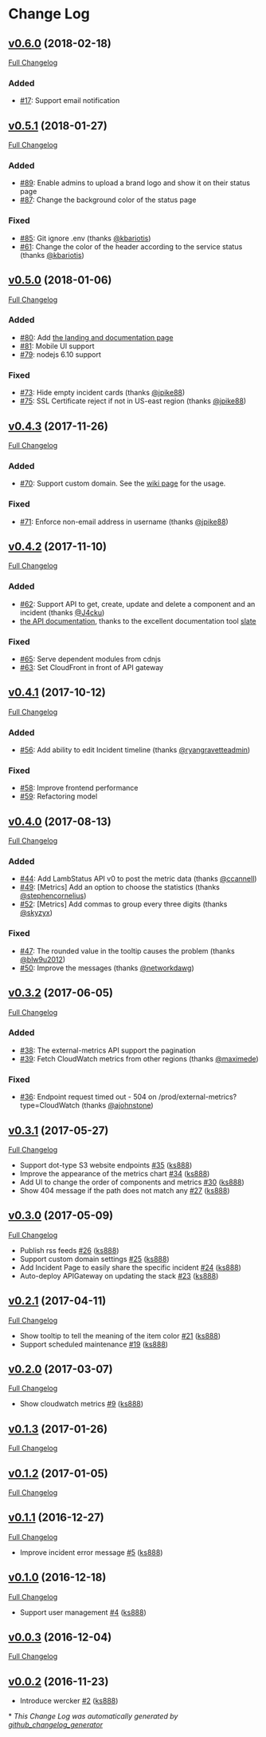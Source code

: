 # Change Log

## [v0.6.0](https://github.com/ks888/LambStatus/tree/v0.6.0) (2018-02-18)
[Full Changelog](https://github.com/ks888/LambStatus/compare/v0.5.1...v0.6.0)

### Added

- [\#17](https://github.com/ks888/LambStatus/issues/17): Support email notification

## [v0.5.1](https://github.com/ks888/LambStatus/tree/v0.5.1) (2018-01-27)
[Full Changelog](https://github.com/ks888/LambStatus/compare/v0.5.0...v0.5.1)

### Added

- [\#89](https://github.com/ks888/LambStatus/pull/89): Enable admins to upload a brand logo and show it on their status page
- [\#87](https://github.com/ks888/LambStatus/issues/87): Change the background color of the status page

### Fixed

- [\#85](https://github.com/ks888/LambStatus/issues/85): Git ignore .env (thanks [@kbariotis](https://github.com/kbariotis))
- [\#61](https://github.com/ks888/LambStatus/issues/61): Change the color of the header according to the service status (thanks [@kbariotis](https://github.com/kbariotis))

## [v0.5.0](https://github.com/ks888/LambStatus/tree/v0.5.0) (2018-01-06)
[Full Changelog](https://github.com/ks888/LambStatus/compare/v0.4.3...v0.5.0)

### Added

- [\#80](https://github.com/ks888/LambStatus/pull/80): Add [the landing and documentation page](https://lambstatus.github.io/)
- [\#81](https://github.com/ks888/LambStatus/pull/81): Mobile UI support
- [\#79](https://github.com/ks888/LambStatus/pull/79): nodejs 6.10 support

### Fixed

- [\#73](https://github.com/ks888/LambStatus/issues/73): Hide empty incident cards (thanks [@jpike88](https://github.com/jpike88))
- [\#75](https://github.com/ks888/LambStatus/issues/75): SSL Certificate reject if not in US-east region (thanks [@jpike88](https://github.com/jpike88))

## [v0.4.3](https://github.com/ks888/LambStatus/tree/v0.4.3) (2017-11-26)
[Full Changelog](https://github.com/ks888/LambStatus/compare/v0.4.2...v0.4.3)

### Added

- [\#70](https://github.com/ks888/LambStatus/pull/70): Support custom domain. See the [wiki page](https://github.com/ks888/LambStatus/wiki/Set-up-your-custom-domain) for the usage.

### Fixed

- [\#71](https://github.com/ks888/LambStatus/pull/71): Enforce non-email address in username (thanks [@jpike88](https://github.com/jpike88))

## [v0.4.2](https://github.com/ks888/LambStatus/tree/v0.4.2) (2017-11-10)
[Full Changelog](https://github.com/ks888/LambStatus/compare/v0.4.1...v0.4.2)

### Added

- [\#62](https://github.com/ks888/LambStatus/issues/62): Support API to get, create, update and delete a component and an incident (thanks [@J4cku](https://github.com/J4cku))
- [the API documentation](https://lambstatus.github.io/apidocs/), thanks to the excellent documentation tool [slate](https://github.com/lord/slate)

### Fixed

- [\#65](https://github.com/ks888/LambStatus/pull/65): Serve dependent modules from cdnjs
- [\#63](https://github.com/ks888/LambStatus/issues/63): Set CloudFront in front of API gateway

## [v0.4.1](https://github.com/ks888/LambStatus/tree/v0.4.1) (2017-10-12)
[Full Changelog](https://github.com/ks888/LambStatus/compare/v0.4.0...v0.4.1)

### Added

- [\#56](https://github.com/ks888/LambStatus/issues/56): Add ability to edit Incident timeline (thanks [@ryangravetteadmin](https://github.com/ryangravetteadmin))

### Fixed

- [\#58](https://github.com/ks888/LambStatus/pull/58): Improve frontend performance
- [\#59](https://github.com/ks888/LambStatus/pull/59): Refactoring model

## [v0.4.0](https://github.com/ks888/LambStatus/tree/v0.4.0) (2017-08-13)
[Full Changelog](https://github.com/ks888/LambStatus/compare/v0.3.2...v0.4.0)

### Added

- [\#44](https://github.com/ks888/LambStatus/issues/44): Add LambStatus API v0 to post the metric data (thanks [@ccannell](https://github.com/ccannell))
- [\#49](https://github.com/ks888/LambStatus/issues/49): [Metrics] Add an option to choose the statistics (thanks [@stephencornelius](https://github.com/stephencornelius))
- [\#52](https://github.com/ks888/LambStatus/issues/52): [Metrics] Add commas to group every three digits (thanks [@skyzyx](https://github.com/skyzyx))

### Fixed

- [\#47](https://github.com/ks888/LambStatus/issues/47): The rounded value in the tooltip causes the problem (thanks [@blw9u2012](https://github.com/blw9u2012))
- [\#50](https://github.com/ks888/LambStatus/issues/50): Improve the messages (thanks [@networkdawg](https://github.com/networkdawg))

## [v0.3.2](https://github.com/ks888/LambStatus/tree/v0.3.2) (2017-06-05)
[Full Changelog](https://github.com/ks888/LambStatus/compare/v0.3.1...v0.3.2)

### Added

- [\#38](https://github.com/ks888/LambStatus/issues/38): The external-metrics API support the pagination
- [\#39](https://github.com/ks888/LambStatus/issues/39): Fetch CloudWatch metrics from other regions (thanks [@maximede](https://github.com/maximede))

### Fixed

- [\#36](https://github.com/ks888/LambStatus/issues/36): Endpoint request timed out - 504 on /prod/external-metrics?type=CloudWatch (thanks [@ajohnstone](https://github.com/ajohnstone))

## [v0.3.1](https://github.com/ks888/LambStatus/tree/v0.3.1) (2017-05-27)
[Full Changelog](https://github.com/ks888/LambStatus/compare/v0.3.0...v0.3.1)



- Support dot-type S3 website endpoints [\#35](https://github.com/ks888/LambStatus/pull/35) ([ks888](https://github.com/ks888))
- Improve the appearance of the metrics chart [\#34](https://github.com/ks888/LambStatus/pull/34) ([ks888](https://github.com/ks888))
- Add UI to change the order of components and metrics [\#30](https://github.com/ks888/LambStatus/pull/30) ([ks888](https://github.com/ks888))
- Show 404 message if the path does not match any [\#27](https://github.com/ks888/LambStatus/pull/27) ([ks888](https://github.com/ks888))

## [v0.3.0](https://github.com/ks888/LambStatus/tree/v0.3.0) (2017-05-09)
[Full Changelog](https://github.com/ks888/LambStatus/compare/v0.2.1...v0.3.0)



- Publish rss feeds [\#26](https://github.com/ks888/LambStatus/pull/26) ([ks888](https://github.com/ks888))
- Support custom domain settings [\#25](https://github.com/ks888/LambStatus/pull/25) ([ks888](https://github.com/ks888))
- Add Incident Page to easily share the specific incident [\#24](https://github.com/ks888/LambStatus/pull/24) ([ks888](https://github.com/ks888))
- Auto-deploy APIGateway on updating the stack [\#23](https://github.com/ks888/LambStatus/pull/23) ([ks888](https://github.com/ks888))

## [v0.2.1](https://github.com/ks888/LambStatus/tree/v0.2.1) (2017-04-11)
[Full Changelog](https://github.com/ks888/LambStatus/compare/v0.2.0...v0.2.1)



- Show tooltip to tell the meaning of the item color [\#21](https://github.com/ks888/LambStatus/pull/21) ([ks888](https://github.com/ks888))
- Support scheduled maintenance [\#19](https://github.com/ks888/LambStatus/pull/19) ([ks888](https://github.com/ks888))

## [v0.2.0](https://github.com/ks888/LambStatus/tree/v0.2.0) (2017-03-07)
[Full Changelog](https://github.com/ks888/LambStatus/compare/v0.1.3...v0.2.0)



- Show cloudwatch metrics [\#9](https://github.com/ks888/LambStatus/pull/9) ([ks888](https://github.com/ks888))

## [v0.1.3](https://github.com/ks888/LambStatus/tree/v0.1.3) (2017-01-26)
[Full Changelog](https://github.com/ks888/LambStatus/compare/v0.1.2...v0.1.3)

## [v0.1.2](https://github.com/ks888/LambStatus/tree/v0.1.2) (2017-01-05)
[Full Changelog](https://github.com/ks888/LambStatus/compare/v0.1.1...v0.1.2)

## [v0.1.1](https://github.com/ks888/LambStatus/tree/v0.1.1) (2016-12-27)
[Full Changelog](https://github.com/ks888/LambStatus/compare/v0.1.0...v0.1.1)



- Improve incident error message [\#5](https://github.com/ks888/LambStatus/pull/5) ([ks888](https://github.com/ks888))

## [v0.1.0](https://github.com/ks888/LambStatus/tree/v0.1.0) (2016-12-18)
[Full Changelog](https://github.com/ks888/LambStatus/compare/v0.0.3...v0.1.0)



- Support user management [\#4](https://github.com/ks888/LambStatus/pull/4) ([ks888](https://github.com/ks888))

## [v0.0.3](https://github.com/ks888/LambStatus/tree/v0.0.3) (2016-12-04)
[Full Changelog](https://github.com/ks888/LambStatus/compare/v0.0.2...v0.0.3)

## [v0.0.2](https://github.com/ks888/LambStatus/tree/v0.0.2) (2016-11-23)


- Introduce wercker [\#2](https://github.com/ks888/LambStatus/pull/2) ([ks888](https://github.com/ks888))



\* *This Change Log was automatically generated by [github_changelog_generator](https://github.com/skywinder/Github-Changelog-Generator)*
